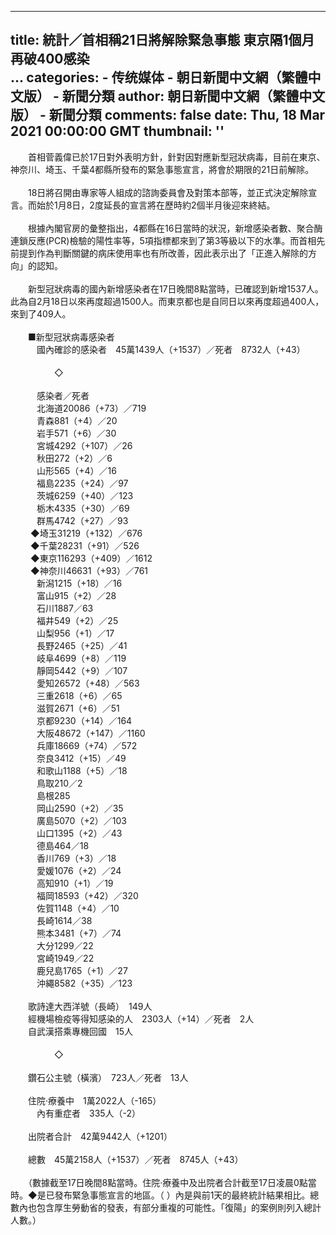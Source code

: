 
---
title: 統計／首相稱21日將解除緊急事態 東京隔1個月再破400感染                                            
                                                    ...
categories: 
    - 传统媒体
    - 朝日新聞中文網（繁體中文版） - 新聞分類
author: 朝日新聞中文網（繁體中文版） - 新聞分類
comments: false
date: Thu, 18 Mar 2021 00:00:00 GMT
thumbnail: ''
---

<div>   
<p>　　首相菅義偉已於17日對外表明方針，針對因對應新型冠狀病毒，目前在東京、神奈川、埼玉、千葉4都縣所發布的緊急事態宣言，將會於期限的21日前解除。<br>
<br>
　　18日將召開由專家等人組成的諮詢委員會及對策本部等，並正式決定解除宣言。而始於1月8日，2度延長的宣言將在歷時約2個半月後迎來終結。<br>
<br>
　　根據內閣官房的彙整指出，4都縣在16日當時的狀況，新增感染者數、聚合酶連鎖反應(PCR)檢驗的陽性率等，5項指標都來到了第3等級以下的水準。而首相先前提到作為判斷關鍵的病床使用率也有所改善，因此表示出了「正進入解除的方向」的認知。<br>
<br>
　　新型冠狀病毒的國內新增感染者在17日晚間8點當時，已確認到新增1537人。此為自2月18日以來再度超過1500人。而東京都也是自同日以來再度超過400人，來到了409人。<br>
<br>
　　■新型冠狀病毒感染者<br>
　　　國內確診的感染者　45萬1439人（+1537）／死者　8732人（+43）<br>
<br>
　　　　　◇<br>
<br>
　　　感染者／死者<br>
　　　北海道20086（+73）／719<br>
　　　青森881（+4）／20<br>
　　　岩手571（+6）／30<br>
　　　宮城4292（+107）／26<br>
　　　秋田272（+2）／6<br>
　　　山形565（+4）／16<br>
　　　福島2235（+24）／97<br>
　　　茨城6259（+40）／123<br>
　　　栃木4335（+30）／69<br>
　　　群馬4742（+27）／93<br>
　　 ◆埼玉31219（+132）／676<br>
　　 ◆千葉28231（+91）／526<br>
　　 ◆東京116293（+409）／1612<br>
　　 ◆神奈川46631（+93）／761<br>
　　　新潟1215（+18）／16<br>
　　　富山915（+2）／28<br>
　　　石川1887／63<br>
　　　福井549（+2）／25<br>
　　　山梨956（+1）／17<br>
　　　長野2465（+25）／41<br>
　　　岐阜4699（+8）／119<br>
　　　靜岡5442（+9）／107<br>
　　　愛知26572（+48）／563<br>
　　　三重2618（+6）／65<br>
　　　滋賀2671（+6）／51<br>
　　　京都9230（+14）／164<br>
　　　大阪48672（+147）／1160<br>
　　　兵庫18669（+74）／572<br>
　　　奈良3412（+15）／49<br>
　　　和歌山1188（+5）／18<br>
　　　鳥取210／2<br>
　　　島根285<br>
　　　岡山2590（+2）／35<br>
　　　廣島5070（+2）／103<br>
　　　山口1395（+2）／43<br>
　　　德島464／18<br>
　　　香川769（+3）／18<br>
　　　愛媛1076（+2）／24<br>
　　　高知910（+1）／19<br>
　　　福岡18593（+42）／320<br>
　　　佐賀1148（+4）／10<br>
　　　長崎1614／38<br>
　　　熊本3481（+7）／74<br>
　　　大分1299／22<br>
　　　宮崎1949／22<br>
　　　鹿兒島1765（+1）／27<br>
　　　沖繩8582（+35）／123<br>
<br>
　　歌詩達大西洋號（長崎）　149人<br>
　　經機場檢疫等得知感染的人　2303人（+14）／死者　2人<br>
　　自武漢搭乘專機回國　15人<br>
<br>
　　　　　◇<br>
<br>
　　鑽石公主號（橫濱）　723人／死者　13人<br>
<br>
　　住院·療養中　1萬2022人（-165）<br>
　　　內有重症者　335人（-2）<br>
<br>
　　出院者合計　42萬9442人（+1201）<br>
<br>
　　總數　45萬2158人（+1537）／死者　8745人（+43）<br>
<br>
　　（數據截至17日晚間8點當時。住院·療養中及出院者合計截至17日凌晨0點當時。◆是已發布緊急事態宣言的地區。（ ）內是與前1天的最終統計結果相比。總數內也包含厚生勞動省的發表，有部分重複的可能性。「復陽」的案例則列入總計人數。）<br>
<br>
</p>  
</div>
            